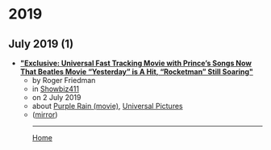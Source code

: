 # 2019

## July 2019 (1)

 - [**"Exclusive: Universal Fast Tracking Movie with Prince’s Songs Now That Beatles Movie “Yesterday” is A Hit, “Rocketman” Still Soaring"**](https://www.showbiz411.com/2019/07/02/exclusive-universal-fast-tracking-movie-with-princes-songs-now-that-beatles-movie-yesterday-is-a-hit-rocketman-still-soaring)<ul><li>by Roger Friedman</li><li>in [Showbiz411](https://www.showbiz411.com/)</li><li>on 2 July 2019</li><li>about [Purple Rain (movie)](../../topics/movie/purple-rain/index.md), [Universal Pictures](../../topics/universal-pictures/index.md)</li><li>([mirror](https://web.archive.org/web/*/https://www.showbiz411.com/2019/07/02/exclusive-universal-fast-tracking-movie-with-princes-songs-now-that-beatles-movie-yesterday-is-a-hit-rocketman-still-soaring))</li><ul>

----

[Home](../index.md)
